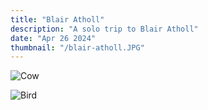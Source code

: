 ```yaml
---
title: "Blair Atholl"
description: "A solo trip to Blair Atholl"
date: "Apr 26 2024"
thumbnail: "/blair-atholl.JPG"
---
```

![Cow](./blair-atholl.JPG)

![Bird](./bird.JPG)